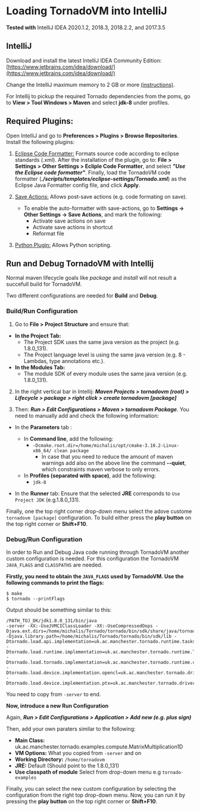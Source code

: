 # Loading TornadoVM into IntelliJ

**Tested with** IntelliJ IDEA 2020.1.2, 2018.3, 2018.2.2, and 2017.3.5

## IntelliJ

Download and install the latest IntelliJ IDEA Community Edition: [https://www.jetbrains.com/idea/download/](https://www.jetbrains.com/idea/download/)

Change the IntelliJ maximum memory to 2 GB or more [(instructions)](https://www.jetbrains.com/help/idea/increasing-memory-heap.html#d1366197e127).

For Intellij to pickup the required Tornado dependencies from the poms, go to **View > Tool Windows > Maven** and select **jdk-8** under profiles.

## Required Plugins:

Open IntelliJ and go to **Preferences > Plugins > Browse Repositories**. Install the following plugins:

1. [Eclipse Code Formatter:](https://plugins.jetbrains.com/plugin/6546-eclipse-code-formatter) Formats source code according to eclipse standards (.xml). After the installation of the plugin, go to: **File > Settings > Other Settings > Ecliple Code Formatter**, and select **_"Use the Eclipse code formatter"_**. Finally, load the TornadoVM code formatter (**_./scripts/templates/eclipse-settings/Tornado.xml_**) as the Eclipse Java Formatter config file, and click **Apply**.
2. [Save Actions:](https://plugins.jetbrains.com/plugin/7642-save-actions) Allows post-save actions (e.g. code formating on save).

   * To enable the auto-formatter with save-actions, go to **Settings -> Other Settings -> Save Actions**, and mark the following:
       * Activate save actions on save
       * Activate save actions in shortcut
       * Reformat file
       
3. [Python Plugin:](https://plugins.jetbrains.com/plugin/631-python) Allows Python scripting.

## Run and Debug TornadoVM with Intellij 
Normal maven lifecycle goals like *package* and *install* will not result a succefull build for TornadoVM.

Two different configurations are needed for **Build** and **Debug**.


### Build/Run Configuration 

1. Go to **File > Project Structure** and ensure that:
* **In the Project Tab:**
  * The Project SDK uses the same java version as the project (e.g. 1.8.0_131).
  * The Project language level is using the same java version (e.g. 8 - Lambdas, type annotations etc.).
* **In the Modules Tab:**
  * The module SDK of every module uses the same java version (e.g. 1.8.0_131).

2. In the right vertical bar in Intellij:
***Maven Projects > tornadovm (root) > Lifecycle > package > right click > create tornadovm [package]***

3. Then: ***Run > Edit Configurations > Maven > tornadovm Package***.
You need to manually add and check the following information:

* In the **Parameters** tab : 
  * In **Command line**, add the following:
    * `-Dcmake.root.dir=/home/michalis/opt/cmake-3.10.2-Linux-x86_64/ clean package`
        * In case that you need to reduce the amount of maven warnings add also on the above line the command **--quiet**, which constraints maven verbose to only errors.
  * In **Profiles (separated with space)**, add the following:
    * `jdk-8`

* In the **Runner** tab: Ensure that the selected **JRE** corresponds to `Use Project JDK` (e.g.1.8.0_131).

Finally, one the top right corner drop-down menu select the adove custome `tornadovm [package]` configuration.
To  build either press the **play button** on the top right corner or **Shift+F10**.

### Debug/Run Configuration 

In order to Run and Debug Java code running through TornadoVM another custom configuration is needed.
For this configuration the TornadoVM `JAVA_FLAGS` and `CLASSPATHS` are needed.

**Firstly, you need to obtain the `JAVA_FLAGS` used by TornadoVM. Use the following commands to print the flags:**


```
$ make
$ tornado --printFlags
```

Output should be something similar to this:
```
/PATH_TOJ_DK/jdk1.8.0_131/bin/java
-server -XX:-UseJVMCIClassLoader -XX:-UseCompressedOops -Djava.ext.dirs=/home/michalis/Tornado/tornado/bin/sdk/share/java/tornado -Djava.library.path=/home/michalis/Tornado/tornado/bin/sdk/lib -Dtornado.load.api.implementation=uk.ac.manchester.tornado.runtime.tasks.TornadoTaskSchedule -Dtornado.load.runtime.implementation=uk.ac.manchester.tornado.runtime.TornadoCoreRuntime -Dtornado.load.tornado.implementation=uk.ac.manchester.tornado.runtime.common.Tornado -Dtornado.load.device.implementation.opencl=uk.ac.manchester.tornado.drivers.opencl.runtime.OCLDeviceFactory -Dtornado.load.device.implementation.ptx=uk.ac.manchester.tornado.drivers.ptx.runtime.PTXDeviceFactory

```
You need to copy from `-server` to end.

**Now, introduce a new Run Configuration**

Again, ***Run > Edit Configurations > Application > Add new (e.g. plus sign)***

Then, add your own paraters similar to the following:

* **Main Class:** uk.ac.manchester.tornado.examples.compute.MatrixMultiplication1D 
* **VM Options:** What you copied from `-server` and on
* **Working Directory:** `/home/tornadovm`
* **JRE:** Default (Should point to the 1.8.0_131)
* **Use classpath of module** Select from drop-down menu e.g `tornado-examples`

Finally, you can select the  new custom configuration by selecting the configuration from the right top drop-down menu. Now, you can run it by pressing the **play button** on the top right corner or **Shift+F10**.
